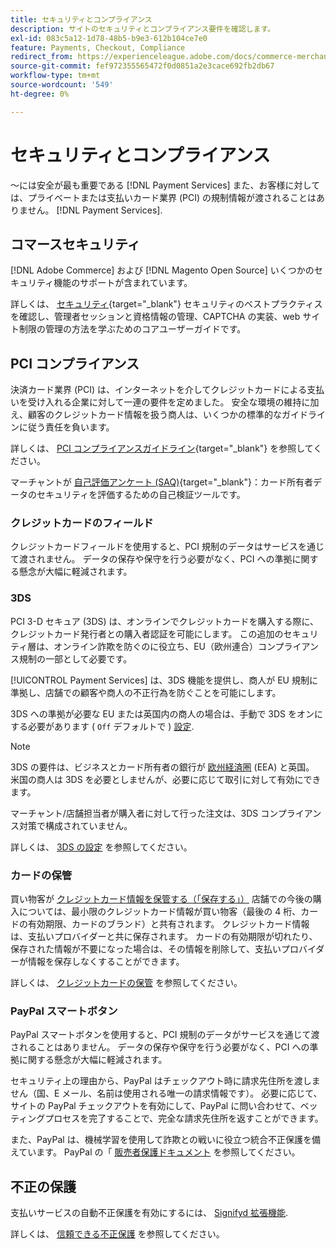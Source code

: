 ```yaml
---
title: セキュリティとコンプライアンス
description: サイトのセキュリティとコンプライアンス要件を確認します。
exl-id: 083c5a12-1d78-48b5-b9e3-612b104ce7e0
feature: Payments, Checkout, Compliance
redirect_from: https://experienceleague.adobe.com/docs/commerce-merchant-services/payment-services/security.html
source-git-commit: fef972355565472f0d0851a2e3cace692fb2db67
workflow-type: tm+mt
source-wordcount: '549'
ht-degree: 0%

---
```


# セキュリティとコンプライアンス

～には安全が最も重要である [!DNL Payment Services] また、お客様に対しては、プライベートまたは支払いカード業界 (PCI) の規制情報が渡されることはありません。 [!DNL Payment Services].

## コマースセキュリティ

[!DNL Adobe Commerce] および [!DNL Magento Open Source] いくつかのセキュリティ機能のサポートが含まれています。

詳しくは、 [セキュリティ](https://docs.magento.com/user-guide/stores/security.html){target="_blank"} セキュリティのベストプラクティスを確認し、管理者セッションと資格情報の管理、CAPTCHA の実装、web サイト制限の管理の方法を学ぶためのコアユーザーガイドです。

## PCI コンプライアンス

決済カード業界 (PCI) は、インターネットを介してクレジットカードによる支払いを受け入れる企業に対して一連の要件を定めました。 安全な環境の維持に加え、顧客のクレジットカード情報を扱う商人は、いくつかの標準的なガイドラインに従う責任を負います。

詳しくは、 [PCI コンプライアンスガイドライン](https://docs.magento.com/user-guide/stores/compliance-pci.html){target="_blank"} を参照してください。

マーチャントが [自己評価アンケート (SAQ)](https://www.pcisecuritystandards.org/pci_security/completing_self_assessment){target="_blank"}：カード所有者データのセキュリティを評価するための自己検証ツールです。

### クレジットカードのフィールド

クレジットカードフィールドを使用すると、PCI 規制のデータはサービスを通じて渡されません。 データの保存や保守を行う必要がなく、PCI への準拠に関する懸念が大幅に軽減されます。

### 3DS

PCI 3-D セキュア (3DS) は、オンラインでクレジットカードを購入する際に、クレジットカード発行者との購入者認証を可能にします。 この追加のセキュリティ層は、オンライン詐欺を防ぐのに役立ち、EU（欧州連合）コンプライアンス規制の一部として必要です。

[!UICONTROL Payment Services] は、3DS 機能を提供し、商人が EU 規制に準拠し、店舗での顧客や商人の不正行為を防ぐことを可能にします。

3DS への準拠が必要な EU または英国内の商人の場合は、手動で 3DS をオンにする必要があります ( `Off` デフォルトで ) [設定](settings.md#credit-card-fields).

>[!NOTE]
>
>3DS の要件は、ビジネスとカード所有者の銀行が [欧州経済圏](https://www.efta.int/eea) (EEA) と英国。 米国の商人は 3DS を必要としませんが、必要に応じて取引に対して有効にできます。

マーチャント/店舗担当者が購入者に対して行った注文は、3DS コンプライアンス対策で構成されていません。

詳しくは、 [3DS の設定](settings.md#3ds) を参照してください。

### カードの保管

買い物客が [クレジットカード情報を保管する（「保存する」）](vaulting.md) 店舗での今後の購入については、最小限のクレジットカード情報が買い物客（最後の 4 桁、カードの有効期限、カードのブランド）と共有されます。 クレジットカード情報は、支払いプロバイダーと共に保存されます。 カードの有効期限が切れたり、保存された情報が不要になった場合は、その情報を削除して、支払いプロバイダーが情報を保存しなくすることができます。

詳しくは、 [クレジットカードの保管](vaulting.md) を参照してください。

### PayPal スマートボタン

PayPal スマートボタンを使用すると、PCI 規制のデータがサービスを通じて渡されることはありません。 データの保存や保守を行う必要がなく、PCI への準拠に関する懸念が大幅に軽減されます。

セキュリティ上の理由から、PayPal はチェックアウト時に請求先住所を渡しません（国、E メール、名前は使用される唯一の請求情報です）。 必要に応じて、サイトの PayPal チェックアウトを有効にして、PayPal に問い合わせて、ベッティングプロセスを完了することで、完全な請求先住所を返すことができます。

また、PayPal は、機械学習を使用して詐欺との戦いに役立つ統合不正保護を備えています。 PayPal の「 [販売者保護ドキュメント](https://www.paypal.com/us/webapps/mpp/security/seller-protection) を参照してください。

## 不正の保護

支払いサービスの自動不正保護を有効にするには、 [Signifyd 拡張機能](https://commercemarketplace.adobe.com/signifyd-module-connect.html).

詳しくは、 [信頼できる不正保護](fraud-protection.md) を参照してください。

